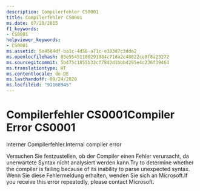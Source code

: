 ```yaml
---
description: Compilerfehler CS0001
title: Compilerfehler CS0001
ms.date: 07/20/2015
f1_keywords:
- CS0001
helpviewer_keywords:
- CS0001
ms.assetid: 5e4564df-ba1c-4d56-a71c-e383d7c3dda2
ms.openlocfilehash: 83e55451180291084c71da2c48822ce8f8a23272
ms.sourcegitcommit: 5b475c1855b32cf78d2d1bbb4295e4c236f39464
ms.translationtype: HT
ms.contentlocale: de-DE
ms.lasthandoff: 09/24/2020
ms.locfileid: "91168945"
---
```

# <a name="compiler-error-cs0001"></a><span data-ttu-id="65309-103">Compilerfehler CS0001</span><span class="sxs-lookup"><span data-stu-id="65309-103">Compiler Error CS0001</span></span>

<span data-ttu-id="65309-104">Interner Compilerfehler.</span><span class="sxs-lookup"><span data-stu-id="65309-104">Internal compiler error</span></span>

 <span data-ttu-id="65309-105">Versuchen Sie festzustellen, ob der Compiler einen Fehler verursacht, da unerwartete Syntax nicht analysiert werden kann.</span><span class="sxs-lookup"><span data-stu-id="65309-105">Try to determine whether the compiler is failing because of its inability to parse unexpected syntax.</span></span> <span data-ttu-id="65309-106">Wenn Sie diese Fehlermeldung erhalten, wenden Sie sich an Microsoft.</span><span class="sxs-lookup"><span data-stu-id="65309-106">If you receive this error repeatedly, please contact Microsoft.</span></span>
